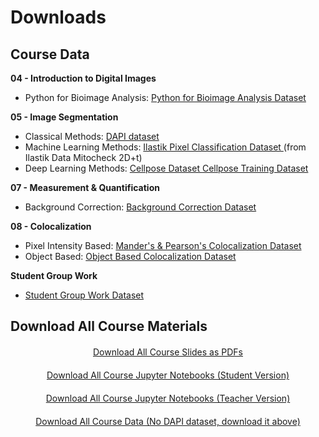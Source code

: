 # <i class="fa-solid fa-folder"></i> Downloads

## Course Data

<strong> 04 - <i class="fas fa-table-cells"></i> Introduction to Digital Images</strong>

- Python for Bioimage Analysis: <a href="../_static/data/04_python_for_bioimage_analysis.zip" download> <i class="fas fa-download"></i> Python for Bioimage Analysis Dataset</a>

<strong> 05 - <i class="fa-solid fa-disease"></i> Image Segmentation</strong>

- Classical Methods: <a href="https://drive.google.com/uc?export=download&id=1Svlnr2R5CYf5NvRzx3FxghrrxdfnPdiY"> <i class="fas fa-download"></i> DAPI dataset</a>
- Machine Learning Methods: <a href="../_static/data/05_segmentation_ilastik.zip" download> <i class="fas fa-download"></i> Ilastik Pixel Classification Dataset </a> (from Ilastik Data Mitocheck 2D+t)
- Deep Learning Methods: <a href="../_static/data/05_segmentation_cellpose.zip" download> <i class="fas fa-download"></i>Cellpose Dataset </a>   <a href="../_static/data/05_segmentation_cellpose_training.zip" download> <i class="fas fa-download"></i>Cellpose Training Dataset </a>

<strong> 07 - <i class="fa-solid fa-chart-simple"></i> Measurement & Quantification</strong>

- Background Correction: <a href="../_static/data/07_measurement_and_quantification.zip" download> <i class="fas fa-download"></i> Background Correction Dataset</a>

<strong> 08 - <i class="fa-solid fa-location-crosshairs"></i> Colocalization</strong>

- Pixel Intensity Based: <a href="../_static/data/08_pixel_intensity_based_coloc.zip" download> <i class="fas fa-download"></i> Mander's & Pearson's Colocalization Dataset</a>
- Object Based: <a href="../_static/data/08_object_based_colocalization.zip" download> <i class="fas fa-download"></i> Object Based Colocalization Dataset</a>

<strong> Student Group Work</strong>

- <a href="../_static/data/student_group_work.zip" download> <i class="fas fa-download"></i> Student Group Work Dataset</a>

## Download All Course Materials

<div class="custom-button-row" style="text-align: center; margin: 20px 0;">
    <a
        class="custom-button custom-download-button" href="javascript:void(0)" onclick="downloadPdfs()">
        <i class="fas fa-download"></i> Download All Course Slides as PDFs
    </a>
</div>

<div class="custom-button-row" style="text-align: center; margin: 20px 0;">
    <a
        class="custom-button custom-download-button" href="javascript:void(0)" onclick="downloadNotebooks()">
        <i class="fas fa-download"></i> Download All Course Jupyter Notebooks (Student Version)
    </a>
</div>

<div class="custom-button-row" style="text-align: center; margin: 20px 0;">
    <a
        class="custom-button custom-download-button" href="javascript:void(0)" onclick="downloadNotebooksTeacher()">
        <i class="fas fa-download"></i> Download All Course Jupyter Notebooks (Teacher Version)
    </a>
</div>

<div class="custom-button-row" style="text-align: center; margin: 20px 0;">
    <a
        class="custom-button custom-download-button" href="javascript:void(0)" onclick="downloadScript()">
        <i class="fas fa-download"></i> Download All Course Data (No DAPI dataset, download it above)
    </a>
</div>


